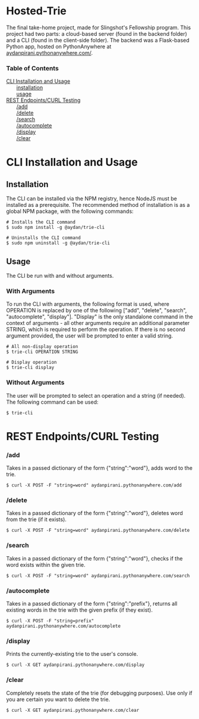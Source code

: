 # Hosted-Trie
The final take-home project, made for Slingshot's Fellowship program. This project had two parts: a cloud-based server (found in the backend folder) and a CLI (found in the client-side folder). The backend was a Flask-based Python app, hosted on PythonAnywhere at [aydanpirani.pythonanywhere.com/](aydanpirani.pythonanywhere.com). 

### Table of Contents
[CLI Installation and Usage](#cli-installation-and-usage)  
&nbsp;&nbsp;&nbsp;&nbsp;&nbsp;&nbsp; [installation](#installation)  
&nbsp;&nbsp;&nbsp;&nbsp;&nbsp;&nbsp; [usage](#usage)  
[REST Endpoints/CURL Testing](#rest-endpointscurl-testing)  
&nbsp;&nbsp;&nbsp;&nbsp;&nbsp;&nbsp; [/add](#add)  
&nbsp;&nbsp;&nbsp;&nbsp;&nbsp;&nbsp; [/delete](#delete)  
&nbsp;&nbsp;&nbsp;&nbsp;&nbsp;&nbsp; [/search](#search)  
&nbsp;&nbsp;&nbsp;&nbsp;&nbsp;&nbsp; [/autocomplete](#autocomplete)  
&nbsp;&nbsp;&nbsp;&nbsp;&nbsp;&nbsp; [/display](#display)  
&nbsp;&nbsp;&nbsp;&nbsp;&nbsp;&nbsp; [/clear](#clear)

# CLI Installation and Usage
## Installation  
The CLI can be installed via the NPM registry, hence NodeJS must be installed as a prerequisite. The recommended method of installation is as a global NPM package, with the following commands:
```
# Installs the CLI command
$ sudo npm install -g @aydan/trie-cli

# Uninstalls the CLI command
$ sudo npm uninstall -g @aydan/trie-cli
```

## Usage  
The CLI be run with and without arguments.

### With Arguments
To run the CLI with arguments, the following format is used, where OPERATION is replaced by one of the following ["add", "delete", "search", "autocomplete", "display"]. "Display" is the only standalone command in the context of arguments - all other arguments require an additional parameter STRING, which is required to perform the operation. If there is no second argument provided, the user will be prompted to enter a valid string.
```
# All non-display operation
$ trie-cli OPERATION STRING

# Display operation
$ trie-cli display
```

### Without Arguments
The user will be prompted to select an operation and a string (if needed). The following command can be used:
```
$ trie-cli
```

# REST Endpoints/CURL Testing
### /add
Takes in a passed dictionary of the form {"string":"word"}, adds word to the trie.
```
$ curl -X POST -F "string=word" aydanpirani.pythonanywhere.com/add
```
### /delete
Takes in a passed dictionary of the form {"string":"word"}, deletes word from the trie (if it exists).
```
$ curl -X POST -F "string=word" aydanpirani.pythonanywhere.com/delete
```
### /search
Takes in a passed dictionary of the form {"string":"word"}, checks if the word exists within the given trie.
```
$ curl -X POST -F "string=word" aydanpirani.pythonanywhere.com/search
```
### /autocomplete
Takes in a passed dictionary of the form {"string":"prefix"}, returns all existing words in the trie with the given prefix (if they exist).
```
$ curl -X POST -F "string=prefix" aydanpirani.pythonanywhere.com/autocomplete
```
### /display
Prints the currently-existing trie to the user's console.
```
$ curl -X GET aydanpirani.pythonanywhere.com/display
```
### /clear
Completely resets the state of the trie (for debugging purposes). Use only if you are certain you want to delete the trie.
```
$ curl -X GET aydanpirani.pythonanywhere.com/clear
```
